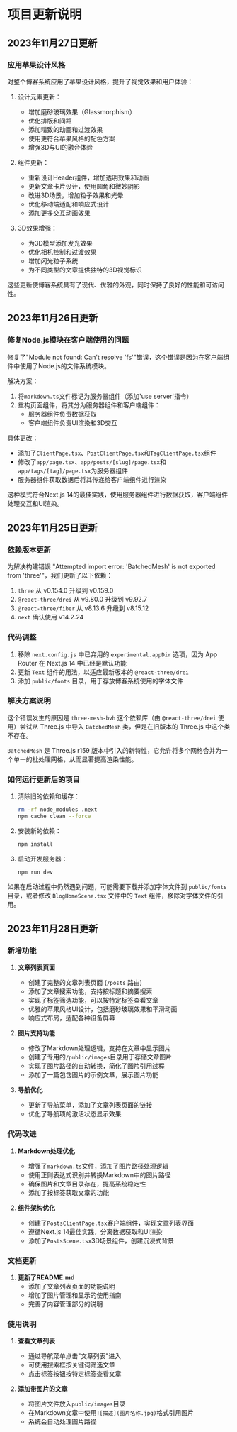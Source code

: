 # 项目更新说明

## 2023年11月27日更新

### 应用苹果设计风格

对整个博客系统应用了苹果设计风格，提升了视觉效果和用户体验：

1. 设计元素更新：
   - 增加磨砂玻璃效果（Glassmorphism）
   - 优化排版和间距
   - 添加精致的动画和过渡效果
   - 使用更符合苹果风格的配色方案
   - 增强3D与UI的融合体验

2. 组件更新：
   - 重新设计Header组件，增加透明效果和动画
   - 更新文章卡片设计，使用圆角和微妙阴影
   - 改进3D场景，增加粒子效果和光晕
   - 优化移动端适配和响应式设计
   - 添加更多交互动画效果

3. 3D效果增强：
   - 为3D模型添加发光效果
   - 优化相机控制和过渡效果
   - 增加闪光粒子系统
   - 为不同类型的文章提供独特的3D视觉标识

这些更新使博客系统具有了现代、优雅的外观，同时保持了良好的性能和可访问性。

## 2023年11月26日更新

### 修复Node.js模块在客户端使用的问题

修复了"Module not found: Can't resolve 'fs'"错误，这个错误是因为在客户端组件中使用了Node.js的文件系统模块。

解决方案：
1. 将`markdown.ts`文件标记为服务器组件（添加'use server'指令）
2. 重构页面组件，将其分为服务器组件和客户端组件：
   - 服务器组件负责数据获取
   - 客户端组件负责UI渲染和3D交互

具体更改：
- 添加了`ClientPage.tsx`、`PostClientPage.tsx`和`TagClientPage.tsx`组件
- 修改了`app/page.tsx`、`app/posts/[slug]/page.tsx`和`app/tags/[tag]/page.tsx`为服务器组件
- 服务器组件获取数据后将其传递给客户端组件进行渲染

这种模式符合Next.js 14的最佳实践，使用服务器组件进行数据获取，客户端组件处理交互和UI渲染。

## 2023年11月25日更新

### 依赖版本更新

为解决构建错误 "Attempted import error: 'BatchedMesh' is not exported from 'three'"，我们更新了以下依赖：

1. `three` 从 v0.154.0 升级到 v0.159.0
2. `@react-three/drei` 从 v9.80.0 升级到 v9.92.7
3. `@react-three/fiber` 从 v8.13.6 升级到 v8.15.12
4. `next` 确认使用 v14.2.24

### 代码调整

1. 移除 `next.config.js` 中已弃用的 `experimental.appDir` 选项，因为 App Router 在 Next.js 14 中已经是默认功能
2. 更新 `Text` 组件的用法，以适应最新版本的 `@react-three/drei`
3. 添加 `public/fonts` 目录，用于存放博客系统使用的字体文件

### 解决方案说明

这个错误发生的原因是 `three-mesh-bvh` 这个依赖库（由 `@react-three/drei` 使用）尝试从 Three.js 中导入 `BatchedMesh` 类，但是在旧版本的 Three.js 中这个类不存在。

`BatchedMesh` 是 Three.js r159 版本中引入的新特性，它允许将多个网格合并为一个单一的批处理网格，从而显著提高渲染性能。

### 如何运行更新后的项目

1. 清除旧的依赖和缓存：
   ```bash
   rm -rf node_modules .next
   npm cache clean --force
   ```

2. 安装新的依赖：
   ```bash
   npm install
   ```

3. 启动开发服务器：
   ```bash
   npm run dev
   ```

如果在启动过程中仍然遇到问题，可能需要下载并添加字体文件到 `public/fonts` 目录，或者修改 `BlogHomeScene.tsx` 文件中的 `Text` 组件，移除对字体文件的引用。

## 2023年11月28日更新

### 新增功能

1. **文章列表页面**
   - 创建了完整的文章列表页面 (`/posts` 路由)
   - 添加了文章搜索功能，支持按标题和摘要搜索
   - 实现了标签筛选功能，可以按特定标签查看文章
   - 优雅的苹果风格UI设计，包括磨砂玻璃效果和平滑动画
   - 响应式布局，适配各种设备屏幕

2. **图片支持功能**
   - 修改了Markdown处理逻辑，支持在文章中显示图片
   - 创建了专用的`/public/images`目录用于存储文章图片
   - 实现了图片路径的自动转换，简化了图片引用过程
   - 添加了一篇包含图片的示例文章，展示图片功能

3. **导航优化**
   - 更新了导航菜单，添加了文章列表页面的链接
   - 优化了导航项的激活状态显示效果

### 代码改进

1. **Markdown处理优化**
   - 增强了`markdown.ts`文件，添加了图片路径处理逻辑
   - 使用正则表达式识别并转换Markdown中的图片路径
   - 确保图片和文章目录存在，提高系统稳定性
   - 添加了按标签获取文章的功能

2. **组件架构优化**
   - 创建了`PostsClientPage.tsx`客户端组件，实现文章列表界面
   - 遵循Next.js 14最佳实践，分离数据获取和UI渲染
   - 添加了`PostsScene.tsx`3D场景组件，创建沉浸式背景

### 文档更新

1. **更新了README.md**
   - 添加了文章列表页面的功能说明
   - 增加了图片管理和显示的使用指南
   - 完善了内容管理部分的说明

### 使用说明

1. **查看文章列表**
   - 通过导航菜单点击"文章列表"进入
   - 可使用搜索框按关键词筛选文章
   - 点击标签按钮按特定标签查看文章

2. **添加带图片的文章**
   - 将图片文件放入`public/images`目录
   - 在Markdown文章中使用`![描述](图片名称.jpg)`格式引用图片
   - 系统会自动处理图片路径 